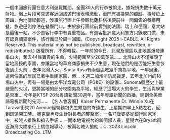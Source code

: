 一個中國旅行團在意大利遊覽期間，全團30人的行李被偷走，據報損失數十萬元財物。網上片段可見遊客返回旅遊巴後表現激動，車門有被撬開的痕跡。事發於上周四，內地傳媒報道，涉事旅行團上午參觀比薩斜塔後便前往一間偏僻的餐廳用餐，旅遊巴則停泊在餐廳門口。由於旅行團此前曾到訪法國、瑞士和德國，意大站是最後一站，不少遊客行李中有貴重物品。有遊客批評意大利警方只錄取口供，未有認真調查案件，旅行團已於周一回國。(Copyright 2025 i-CABLE. All Rights Reserved. This material may not be published, broadcast, rewritten, or redistributed.)
版權所有，不得轉載。一年前的今日，北灣及灣區以北地區爆發連串山火，奪去44條寶貴的生命，火場範圍至少20萬英畝…… 北灣山火不僅摧毀了當地居民的家園，亦讓當地的華裔商家損失不少生意，現在他們的是否能把生意恢復到山火前… 去年北灣大火，Santa Rosa有兩個區域幾乎夷為平地，一年過後，這兩個區的居民已著手重建家園，但… 本週二加州消防局裁定，去年北加州的18場山火中，再有一場是由太平洋煤電公司（PG&E）的設備… Sonoma縣歷史上最嚴重的火災，更將當地的部分校園夷為平地，經歷了這場大火的學生，生活與學業是否重… 今年是KTSF 26台粵語新聞30週年，當年粵語新聞的啟播，開創全美華語電視新聞的先河…… 【名人會客廳】Kaiser Permanente Dr. Winnie Xu在Taraval街夾20 Avenue經營麵包先生餅店的岑遠生，上星期四早上5點左右，回到舖頭開工時… 奧克蘭再發生針對長者的襲撃案，一名71歲婆婆從銀行回家途中，被賊人推跌和搶去手袋… 一間本地電視台的新聞部人員，星期六在Bryant街近海灣大橋東行上橋位報導時，被兩名賊人搶劫… 
			C. 2023 Lincoln Broadcasting Co. LTM		